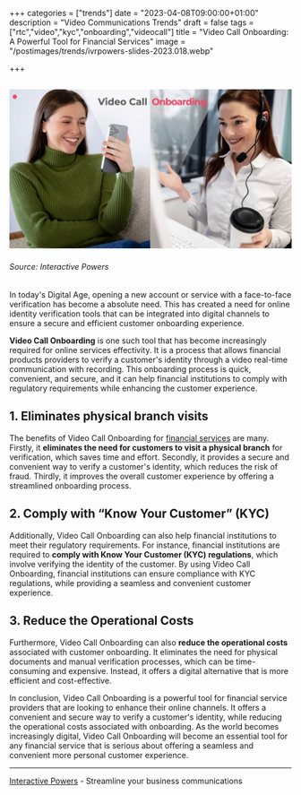 +++
categories = ["trends"]
date = "2023-04-08T09:00:00+01:00"
description = "Video Communications Trends"
draft = false
tags = ["rtc","video","kyc","onboarding","videocall"]
title = "Video Call Onboarding: A Powerful Tool for Financial Services"
image = "/postimages/trends/ivrpowers-slides-2023.018.webp"

+++

![Video Call Onboarding](/postimages/trends/ivrpowers-slides-2023.018.webp)
------------
###### Source: Interactive Powers

In today's Digital Age, opening a new account or service with a face-to-face verification has become a absolute need. This has created a need for online identity verification tools that can be integrated into digital channels to ensure a secure and efficient customer onboarding experience.

**Video Call Onboarding** is one such tool that has become increasingly required for online services effectivity. It is a process that allows financial products providers to verify a customer's identity through a video real-time communication with recording. This onboarding process is quick, convenient, and secure, and it can help financial institutions to comply with regulatory requirements while enhancing the customer experience.

## 1. Eliminates physical branch visits

The benefits of Video Call Onboarding for [financial services](https://interactivepowers.com/en/industry/financial-services) are many. Firstly, it **eliminates the need for customers to visit a physical branch** for verification, which saves time and effort. Secondly, it provides a secure and convenient way to verify a customer's identity, which reduces the risk of fraud. Thirdly, it improves the overall customer experience by offering a streamlined onboarding process.

## 2. Comply with “Know Your Customer” (KYC)

Additionally, Video Call Onboarding can also help financial institutions to meet their regulatory requirements. For instance, financial institutions are required to **comply with Know Your Customer (KYC) regulations**, which involve verifying the identity of the customer. By using Video Call Onboarding, financial institutions can ensure compliance with KYC regulations, while providing a seamless and convenient customer experience.

## 3. Reduce the Operational Costs

Furthermore, Video Call Onboarding can also **reduce the operational costs** associated with customer onboarding. It eliminates the need for physical documents and manual verification processes, which can be time-consuming and expensive. Instead, it offers a digital alternative that is more efficient and cost-effective.

In conclusion, Video Call Onboarding is a powerful tool for financial service providers that are looking to enhance their online channels. It offers a convenient and secure way to verify a customer's identity, while reducing the operational costs associated with onboarding. As the world becomes increasingly digital, Video Call Onboarding will become an essential tool for any financial service that is serious about offering a seamless and convenient more personal customer experience.

---
[Interactive Powers](http://www.ivrpowers.com/) - Streamline your business communications



